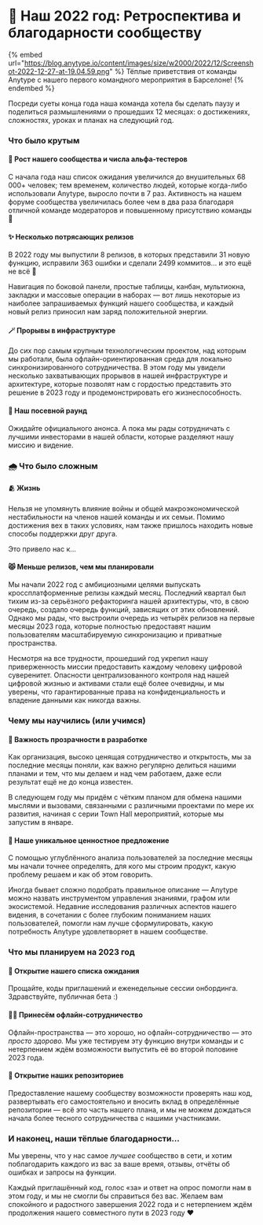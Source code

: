 # 💫 Наш 2022 год: Ретроспектива и благодарности сообществу

{% embed url="https://blog.anytype.io/content/images/size/w2000/2022/12/Screenshot-2022-12-27-at-19.04.59.png" %}
Тёплые приветствия от команды Anytype с нашего первого командного мероприятия в Барселоне!
{% endembed %}

Посреди суеты конца года наша команда хотела бы сделать паузу и поделиться размышлениями о прошедших 12 месяцах: о достижениях, сложностях, уроках и планах на следующий год.

### **Что было крутым**

#### **🎯 Рост нашего сообщества и числа альфа-тестеров**

С начала года наш список ожидания увеличился до внушительных 68 000+ человек; тем временем, количество людей, которые когда-либо использовали Anytype, выросло почти в 7 раз. Активность на нашем форуме сообщества увеличилась более чем в два раза благодаря отличной команде модераторов и повышенному присутствию команды 🫶

#### **✨ Несколько потрясающих релизов**

В 2022 году мы выпустили 8 релизов, в которых представили 31 новую функцию, исправили 363 ошибки и сделали 2499 коммитов… и это ещё не всё 🤯

Навигация по боковой панели, простые таблицы, канбан, мультиокна, закладки и массовые операции в наборах — вот лишь некоторые из наиболее запрашиваемых функций нашего сообщества, и каждый новый релиз приносил нам заряд положительной энергии.

#### **🪄 Прорывы в инфраструктуре**

До сих пор самым крупным технологическим проектом, над которым мы работали, была офлайн-ориентированная среда для локально синхронизированного сотрудничества. В этом году мы увидели несколько захватывающих прорывов в нашей инфраструктуре и архитектуре, которые позволят нам с гордостью представить это решение в 2023 году и продемонстрировать его жизнеспособность.

#### **💚 Наш посевной раунд**

Ожидайте официального анонса. А пока мы рады сотрудничать с лучшими инвесторами в нашей области, которые разделяют нашу миссию и видение.

### **🌧️ Что было сложным**

#### **🫂 Жизнь**

Нельзя не упомянуть влияние войны и общей макроэкономической нестабильности на членов нашей команды и их семьи. Помимо достижения вех в таких условиях, нам также пришлось находить новые способы поддержки друг друга.

Это привело нас к...

#### **😾 Меньше релизов, чем мы планировали**

Мы начали 2022 год с амбициозными целями выпускать кроссплатформенные релизы каждый месяц. Последний квартал был тихим из-за серьёзного рефакторинга нашей архитектуры, что, в свою очередь, создало очередь функций, зависящих от этих обновлений. Однако мы рады, что выстроили очередь из четырёх релизов на первые месяцы 2023 года, которые полностью предоставят нашим пользователям масштабируемую синхронизацию и приватные пространства.

Несмотря на все трудности, прошедший год укрепил нашу приверженность миссии предоставить каждому человеку цифровой суверенитет. Опасности централизованного контроля над нашей цифровой жизнью и активами стали ещё более очевидны, и мы уверены, что гарантированные права на конфиденциальность и владение данными как никогда важны.

### **Чему мы научились (или учимся)**

#### **🧸 Важность прозрачности в разработке**

Как организация, высоко ценящая сотрудничество и открытость, мы за последние месяцы поняли, как важно регулярно делиться нашими планами и тем, что мы делаем и над чем работаем, даже если результат ещё не до конца известен.

В следующем году мы придём с чётким планом для обмена нашими мыслями и вызовами, связанными с различными проектами по мере их развития, начиная с серии Town Hall мероприятий, которые мы запустим в январе.

#### **💎 Наше уникальное ценностное предложение**

С помощью углублённого анализа пользователей за последние месяцы мы начали точнее определять, для кого мы строим продукт, какую проблему решаем и как об этом говорить.

Иногда бывает сложно подобрать правильное описание — Anytype можно назвать инструментом управления знаниями, графом или экосистемой. Недавние исследования различных аспектов нашего видения, в сочетании с более глубоким пониманием наших пользователей, помогли нам лучше сформулировать, какую потребность Anytype удовлетворяет в нашем сообществе.

### **Что мы планируем на 2023 год**

#### **🚀 Открытие нашего списка ожидания**

Прощайте, коды приглашений и еженедельные сессии онбординга. Здравствуйте, публичная бета :)

#### **👯‍♀️ Принесём офлайн-сотрудничество**

Офлайн-пространства — это хорошо, но офлайн-сотрудничество — это _просто здорово._ Мы уже тестируем эту функцию внутри команды и с нетерпением ждём возможности выпустить её во второй половине 2023 года.

#### **🪩 Открытие наших репозиториев**

Предоставление нашему сообществу возможности проверять наш код, развертывать его самостоятельно и вносить вклад в определённые репозитории — всё это часть нашего плана, и мы не можем дождаться начала более тесного сотрудничества с нашими участниками.

### **И наконец, наши тёплые благодарности…**

Мы уверены, что у нас самое _лучшее_ сообщество в сети, и хотим поблагодарить каждого из вас за ваше время, отзывы, отчёты об ошибках и запросы на функции.

Каждый приглашённый код, голос «за» и ответ на опрос помогли нам в этом году, и мы не смогли бы справиться без вас. Желаем вам спокойного и радостного завершения 2022 года и с нетерпением ждём продолжения нашего совместного пути в 2023 году ❤️
